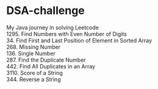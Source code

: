 # DSA-challenge
My Java journey in solving Leetcode
<br/>
  1295. Find Numbers with Even Number of Digits
<br/>
  34. Find First and Last Position of Element in Sorted Array
<br/>
  268. Missing Number
<br/>
  136. Single Number
<br/>
  287. Find the Duplicate Number
<br/>
  442. Find All Duplicates in an Array
<br/>
  3110. Score of a String
<br/>
  344. Reverse a String
<br/>
